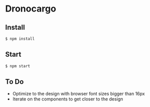 # Dronocargo

## Install

```sh
$ npm install
```

## Start

```sh
$ npm start
```

## To Do

- Optimize to the design with browser font sizes bigger than 16px
- Iterate on the components to get closer to the design
